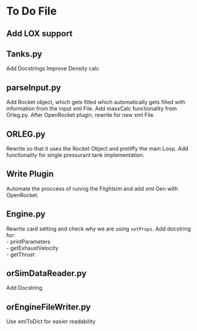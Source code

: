 # To Do File

## Add LOX support

## Tanks.py

Add Docstrings
Improve Density calc

## parseInput.py

Add Rocket object, which gets filled which automatically gets filled with information from the input xml File. Add massCalc functionality from Orleg.py. After OpenRocket plugin, rewrite for new xml File.

## ORLEG.py

Rewrite so that it uses the Rocket Object and pretiffy the main Loop. Add functionality for single pressurant tank implementation.

## Write Plugin

Automate the proccess of runnig the Flightsim and add xml Gen with OpenRocket.

## Engine.py

Rewrite card setting and check why we are using ```setProps```.
Add docstring for:  
    - printParameters  
    - getExhaustVelocity  
    - getThrust  

## orSimDataReader.py

Add Docstring

## orEngineFileWriter.py

Use xmlToDict for easier readability
